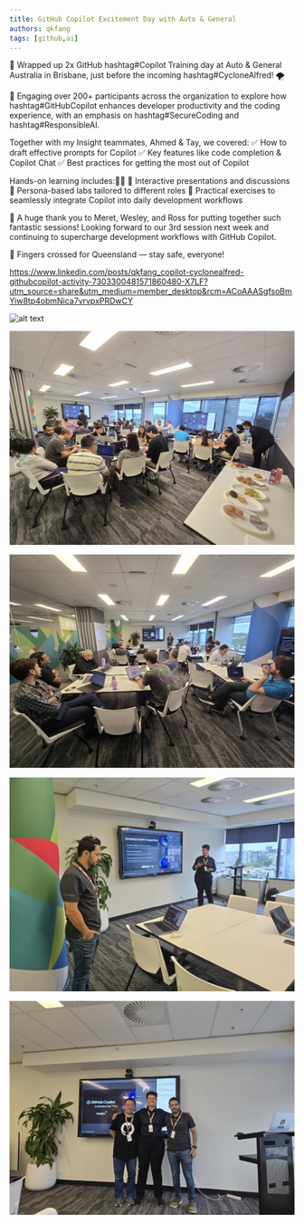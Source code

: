 ```yaml
---
title: GitHub Copilot Excitement Day with Auto & General
authors: qkfang
tags: [github,ai]
---
```


🚀 Wrapped up 2x GitHub hashtag#Copilot Training day at Auto & General Australia in Brisbane, just before the incoming hashtag#CycloneAlfred! 🌪️

👥 Engaging over 200+ participants across the organization to explore how hashtag#GitHubCopilot enhances developer productivity and the coding experience, with an emphasis on hashtag#SecureCoding and hashtag#ResponsibleAI.

Together with my Insight teammates, Ahmed & Tay, we covered:
✅ How to draft effective prompts for Copilot
✅ Key features like code completion & Copilot Chat
✅ Best practices for getting the most out of Copilot

Hands-on learning includes:👨‍💻
🔹 Interactive presentations and discussions
🔹 Persona-based labs tailored to different roles
🔹 Practical exercises to seamlessly integrate Copilot into daily development workflows

🙌 A huge thank you to Meret, Wesley, and Ross for putting together such fantastic sessions! Looking forward to our 3rd session next week and continuing to supercharge development workflows with GitHub Copilot.

🤞 Fingers crossed for Queensland — stay safe, everyone!

https://www.linkedin.com/posts/qkfang_copilot-cyclonealfred-githubcopilot-activity-7303300481571860480-X7LF?utm_source=share&utm_medium=member_desktop&rcm=ACoAAASgfsoBmYiw8tp4obmNica7vrvpxPRDwCY

![alt text](image-38.png)

![alt text](image-39.png)

![alt text](image-40.png)

![alt text](image-41.png)

![alt text](image-42.png)